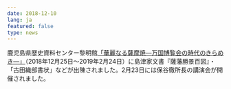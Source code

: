 ```yaml
---
date: 2018-12-10
lang: ja
featured: false
type: news
---
```

鹿児島県歴史資料センター黎明館<a href="https://www.pref.kagoshima.jp/ab23/reimeikan/kouza/jisyukikaku/kikaku_tokubetutenji/documents/satsuma.html" target="_blank">「華麗なる薩摩焼―万国博覧会の時代のきらめき―」</a>（2018年12月25日～2019年2月24日）に島津家文書『薩藩勝景百図』・「古田織部書状」などが出陳されました。2月23日には保谷徹所長の講演会が開催されました。
